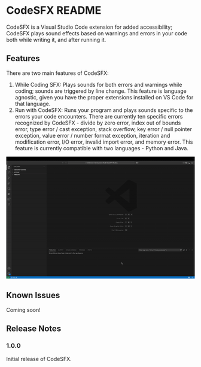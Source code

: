 # CodeSFX README

CodeSFX is a Visual Studio Code extension for added accessibility; CodeSFX plays sound effects based on warnings and errors in your code both while writing it, and after running it.

## Features

There are two main features of CodeSFX:

1. While Coding SFX: Plays sounds for both errors and warnings while coding; sounds are triggered by line change. This feature is language agnostic, given you have the proper extensions installed on VS Code for that language.
2. Run with CodeSFX: Runs your program and plays sounds specific to the errors your code encounters. There are currently ten specific errors recognized by CodeSFX - divide by zero error, index out of bounds error, type error / cast exception, stack overflow, key error / null pointer exception, value error / number format exception, iteration and modification error, I/O error, invalid import error, and memory error. This feature is currently compatible with two languages - Python and Java.

![CodeSFX features](images/FeatureDemo.gif)

## Known Issues

Coming soon!

## Release Notes

### 1.0.0

Initial release of CodeSFX.
